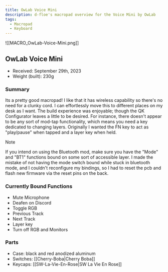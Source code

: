 ```yaml
---
title: OwLab Voice Mini
description: d-floe's macropad overview for the Voice Mini by OwLab
tags:
  - Macropad
  - Keyboard
---
```


![[MACRO_OwLab-Voice-Mini.png]]

## OwLab Voice Mini

- Received: September 29th, 2023
- Weight (built): 230g

### Summary

Its a pretty good macropad! I like that it has wireless capability so there's no need for a clunky cord. I can effortlessly move this to different places on my desk as I want.
The build experience was enjoyable; though the QK Configurator leaves a little to be desired. For instance, there doesn't appear to be any sort of mod-tap functionality, which means you need a key dedicated to changing layers. Originally I wanted the FN key to act as "play/pause" when tapped and a layer key when held.

> [!note]
> If you intend on using the Bluetooth mod, make sure you have the "Mode" and "BT1" functions bound on some sort of accessible layer.
> I made the mistake of not having the mode switch bound while stuck in bluetooth mode, and I couldn't reconfigure my bindings, so I had to reset the pcb and flash new firmware via the reset pins on the back.

### Currently Bound Functions

- Mute Microphone
- Deafen on Discord
- Toggle RGB
- Previous Track
- Next Track
- Layer key
- Turn off RGB and Monitors

### Parts

- Case: black and red anodized aluminum
- Switches: [[Cherry-Boba|Cherry Boba]]
- Keycaps: [[SW-La-Vie-En-Rose|SW La Vie En Rose]]
